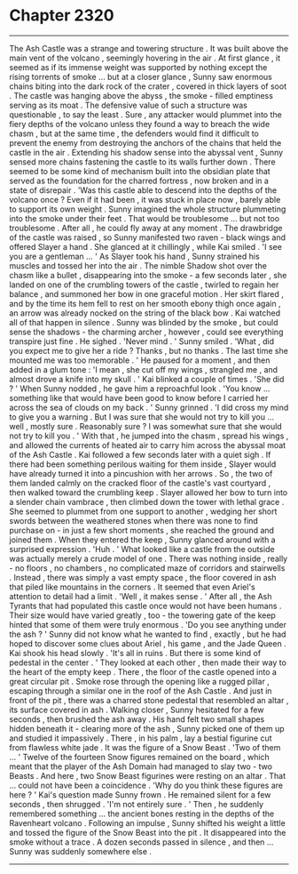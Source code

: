 
# Chapter 2320


---

The Ash Castle was a strange and towering structure . It was built above the main vent of the volcano , seemingly hovering in the air . At first glance , it seemed as if its immense weight was supported by nothing except the rising torrents of smoke … but at a closer glance , Sunny saw enormous chains biting into the dark rock of the crater , covered in thick layers of soot .
The castle was hanging above the abyss , the smoke - filled emptiness serving as its moat .
The defensive value of such a structure was questionable , to say the least . Sure , any attacker would plummet into the fiery depths of the volcano unless they found a way to breach the wide chasm , but at the same time , the defenders would find it difficult to prevent the enemy from destroying the anchors of the chains that held the castle in the air .
Extending his shadow sense into the abyssal vent , Sunny sensed more chains fastening the castle to its walls further down . There seemed to be some kind of mechanism built into the obsidian plate that served as the foundation for the charred fortress , now broken and in a state of disrepair .
'Was this castle able to descend into the depths of the volcano once ?
Even if it had been , it was stuck in place now , barely able to support its own weight .
Sunny imagined the whole structure plummeting into the smoke under their feet . That would be troublesome … but not too troublesome . After all , he could fly away at any moment .
The drawbridge of the castle was raised , so Sunny manifested two raven - black wings and offered Slayer a hand . She glanced at it chillingly , while Kai smiled .
'I see you are a gentleman … '
As Slayer took his hand , Sunny strained his muscles and tossed her into the air . The nimble Shadow shot over the chasm like a bullet , disappearing into the smoke - a few seconds later , she landed on one of the crumbling towers of the castle , twirled to regain her balance , and summoned her bow in one graceful motion .
Her skirt flared , and by the time its hem fell to rest on her smooth ebony thigh once again , an arrow was already nocked on the string of the black bow .
Kai watched all of that happen in silence . Sunny was blinded by the smoke , but could sense the shadows - the charming archer , however , could see everything transpire just fine .
He sighed .
'Never mind . '
Sunny smiled .
'What , did you expect me to give her a ride ? Thanks , but no thanks . The last time she mounted me was too memorable . '
He paused for a moment , and then added in a glum tone :
'I mean , she cut off my wings , strangled me , and almost drove a knife into my skull . '
Kai blinked a couple of times .
'She did ? '
When Sunny nodded , he gave him a reproachful look .
'You know … something like that would have been good to know before I carried her across the sea of clouds on my back . '
Sunny grinned .
'I did cross my mind to give you a warning . But I was sure that she would not try to kill you … well , mostly sure . Reasonably sure ? I was somewhat sure that she would not try to kill you . '
With that , he jumped into the chasm , spread his wings , and allowed the currents of heated air to carry him across the abyssal moat of the Ash Castle . Kai followed a few seconds later with a quiet sigh .
If there had been something perilous waiting for them inside , Slayer would have already turned it into a pincushion with her arrows . So , the two of them landed calmly on the cracked floor of the castle's vast courtyard , then walked toward the crumbling keep .
Slayer allowed her bow to turn into a slender chain vambrace , then climbed down the tower with lethal grace . She seemed to plummet from one support to another , wedging her short swords between the weathered stones when there was none to find purchase on - in just a few short moments , she reached the ground and joined them .
When they entered the keep , Sunny glanced around with a surprised expression .
'Huh . '
What looked like a castle from the outside was actually merely a crude model of one . There was nothing inside , really - no floors , no chambers , no complicated maze of corridors and stairwells . Instead , there was simply a vast empty space , the floor covered in ash that piled like mountains in the corners .
It seemed that even Ariel's attention to detail had a limit .
'Well , it makes sense . '
After all , the Ash Tyrants that had populated this castle once would not have been humans . Their size would have varied greatly , too - the towering gate of the keep hinted that some of them were truly enormous .
'Do you see anything under the ash ? '
Sunny did not know what he wanted to find , exactly , but he had hoped to discover some clues about Ariel , his game , and the Jade Queen .
Kai shook his head slowly .
'It's all in ruins . But there is some kind of pedestal in the center . '
They looked at each other , then made their way to the heart of the empty keep .
There , the floor of the castle opened into a great circular pit . Smoke rose through the opening like a rugged pillar , escaping through a similar one in the roof of the Ash Castle .
And just in front of the pit , there was a charred stone pedestal that resembled an altar , its surface covered in ash .
Walking closer , Sunny hesitated for a few seconds , then brushed the ash away . His hand felt two small shapes hidden beneath it - clearing more of the ash , Sunny picked one of them up and studied it impassively .
There , in his palm , lay a bestial figurine cut from flawless white jade .
It was the figure of a Snow Beast .
'Two of them … '
Twelve of the fourteen Snow figures remained on the board , which meant that the player of the Ash Domain had managed to slay two - two Beasts .
And here , two Snow Beast figurines were resting on an altar .
That … could not have been a coincidence .
'Why do you think these figures are here ? '
Kai's question made Sunny frown .
He remained silent for a few seconds , then shrugged .
'I'm not entirely sure . '
Then , he suddenly remembered something … the ancient bones resting in the depths of the Ravenheart volcano .
Following an impulse , Sunny shifted his weight a little and tossed the figure of the Snow Beast into the pit .
It disappeared into the smoke without a trace .
A dozen seconds passed in silence , and then …
Sunny was suddenly somewhere else .

---

